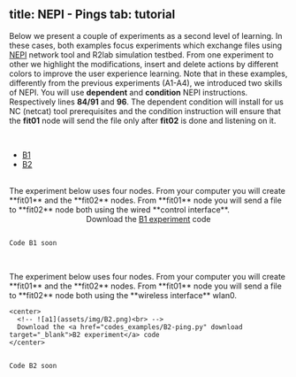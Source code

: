 title: NEPI - Pings
tab: tutorial
---
<script type="text/javascript">loadMenu();</script>

Below we present a couple of experiments as a second level of learning. In these cases, both examples focus experiments which exchange files using [NEPI](http://nepi.inria.fr/Install/WebHome) network tool and R2lab simulation testbed.
From one experiment to other we highlight the modifications, insert and delete actions by different colors to improve the user experience learning.
Note that in these examples, differently from the previous experiments (A1-A4), we introduced two skills of NEPI. You will use **dependent** and **condition** NEPI instructions. Respectively lines **84/91** and **96**.
The dependent condition will install for us NC (netcat) tool prerequisites and the condition instruction will ensure that the **fit01** node will send the file only after **fit02** is done and listening on it.

<br>

<ul id="myTabs" class="nav nav-tabs" role="tablist">
  <li role="presentation" class="active">
    <a href="#B1" id="B1-tab" role="tab" data-toggle="tab" aria-controls="B1" aria-expanded="true">B1</a>
  </li>
  <li role="presentation" class="">
    <a href="#B2" role="tab" id="B2-tab" data-toggle="tab" aria-controls="B2" aria-expanded="false">B2</a>
  </li>
</ul>

<div id="contents" class="tab-content">

<div role="tabpanel" class="tab-pane fade active in" id="B1" aria-labelledby="home-tab">
  <br/>
  The experiment below uses four nodes. From your computer you will create **fit01** and the **fit02** nodes. From **fit01** node you will send a file to **fit02** node both using the wired **control interface**.

  <center>
    <!-- ![a1](assets/img/B1.png)<br> -->
    Download the <a href="codes_examples/B1-ping.py" download target="_blank">B1 experiment</a> code
  </center>
  

  <pre data-src="prism.js" class="line-numbers"><code class="language-python">
Code B1 soon
  </code></pre>
  </div>
  <div role="tabpanel" class="tab-pane fade" id="B2" aria-labelledby="profile-tab">
    <br/>
    The experiment below uses four nodes. From your computer you will create **fit01** and the **fit02** nodes. From **fit01** node you will send a file to **fit02** node both using the **wireless interface** wlan0.
    
    <center>
      <!-- ![a1](assets/img/B2.png)<br> -->
      Download the <a href="codes_examples/B2-ping.py" download target="_blank">B2 experiment</a> code
    </center>
 
  <pre data-src="prism.js" data-line-edit-line="84,91,96" data-line-edit-line="" data-line-inlcude-line="" class="line-numbers"><code class="language-python">
Code B2 soon
  </code></pre>
  </div>

</div>

